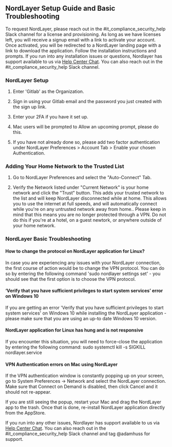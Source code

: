 ## NordLayer Setup Guide and Basic Troubleshooting

To request NordLayer, please reach out in the #it_compliance_security_help Slack channel for a license and provisioning. As long as we have licenses left, you will receive a signup email with a link to activate your account. Once activated, you will be redirected to a NordLayer landing page with a link to download the application. Follow the installation instructions and prompts. If you run into any installation issues or questions, Nordlayer has support available to us via [Help Center Chat](https://help.nordlayer.com/). You can also reach out in the #it_compliance_security_help Slack channel.

### NordLayer Setup

1. Enter 'Gitlab' as the Organization.

2. Sign in using your Gitlab email and the password you just created with the sign up link.

3. Enter your 2FA if you have it set up.

4. Mac users will be prompted to Allow an upcoming prompt, please do this.

5. If you have not already done so, please add two factor authentication under NordLayer Preferences > Account Tab > Enable your chosen Authentication.

### Adding Your Home Network to the Trusted List

1. Go to NordLayer Preferences and select the "Auto-Connect" Tab.

2. Verify the Network listed under "Current Network" is your home network and click the "Trust" button. This adds your trusted network to the list and will keep NordLayer disconnected while at home. This allows you to use the internet at full speeds, and will automatically connect while you're on any untrusted network away from home.. Please keep in mind that this means you are no longer protected through a VPN. Do not do this if you're at a hotel, on a guest newtork, or anywhere outside of your home network. 

### NordLayer Basic Troubleshooting

#### How to change the protocol on NordLayer application for Linux?
In case you are experiencing any issues with your NordLayer connection, the first course of action would be to change the VPN protocol. You can do so by entering the following command 'sudo nordlayer settings set' - you should see that the first option is to choose the VPN protocol.


#### ‘Verify that you have sufficient privileges to start system services’ error on Windows 10
If you are getting an error 'Verify that you have sufficient privileges to start system services' on Windows 10 while installing the NordLayer application - please make sure that you are using an up-to date Windows 10 version.

#### NordLayer application for Linux has hung and is not responsive
If you encounter this situation, you will need to force-close the application by entering the following command:
sudo systemctl kill -s SIGKILL nordlayer.service

#### VPN Authentication errors on Mac using NordLayer
If the VPN authentication window is constantly popping up on your screen, go to System Preferences -> Network and select the NordLayer connection. Make sure that Connect on Demand is disabled, then click Cancel and it should not re-appear.

If you are still seeing the popup, restart your Mac and drag the NordLayer app to the trash. Once that is done, re-install NordLayer application directly from the AppStore.



If you run into any other issues, Nordlayer has support available to us via [Help Center Chat](https://help.nordlayer.com/). You can also reach out in the #it_compliance_security_help Slack channel and tag @adamhuss for support. 


